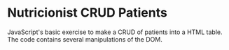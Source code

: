 # Nutricionist CRUD Patients

JavaScript's basic exercise to make a CRUD of patients into a HTML table.
The code contains several manipulations of the DOM.
